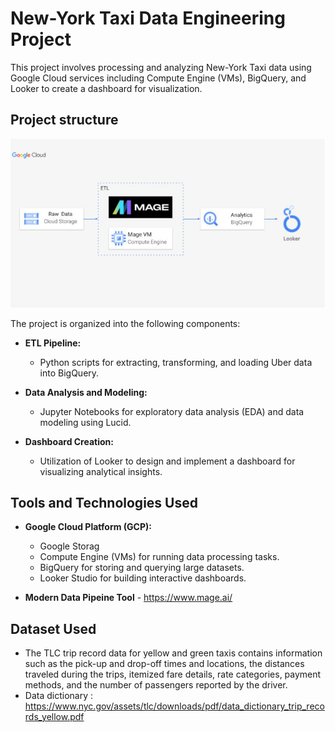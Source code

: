 # New-York Taxi Data Engineering Project

This project involves processing and analyzing New-York Taxi data using Google Cloud services including Compute Engine (VMs), BigQuery, and Looker to create a dashboard for visualization.

## Project structure

![Structure](https://github.com/BelhsanHmida/NY-Taxi-Data-Engineering-Project/blob/main/artifacts/New-York%20Taxi-Engineering%20Picture.PNG)

The project is organized into the following components:

- **ETL Pipeline:**
  - Python scripts for extracting, transforming, and loading Uber data into BigQuery.

- **Data Analysis and Modeling:**
  - Jupyter Notebooks for exploratory data analysis (EDA) and data modeling using Lucid.

- **Dashboard Creation:**
  - Utilization of Looker to design and implement a dashboard for visualizing analytical insights.
## Tools and Technologies Used

- **Google Cloud Platform (GCP):**
  - Google Storag   
  - Compute Engine (VMs) for running data processing tasks.
  - BigQuery for storing and querying large datasets.
  - Looker Studio for building interactive dashboards.

- **Modern Data Pipeine Tool** - https://www.mage.ai/

 ## Dataset Used

- The TLC trip record data for yellow and green taxis contains information such as the pick-up and drop-off times and locations, the distances traveled during the trips, itemized fare      details, rate categories, payment methods, and the number of passengers reported by the driver.
- Data dictionary : https://www.nyc.gov/assets/tlc/downloads/pdf/data_dictionary_trip_records_yellow.pdf

